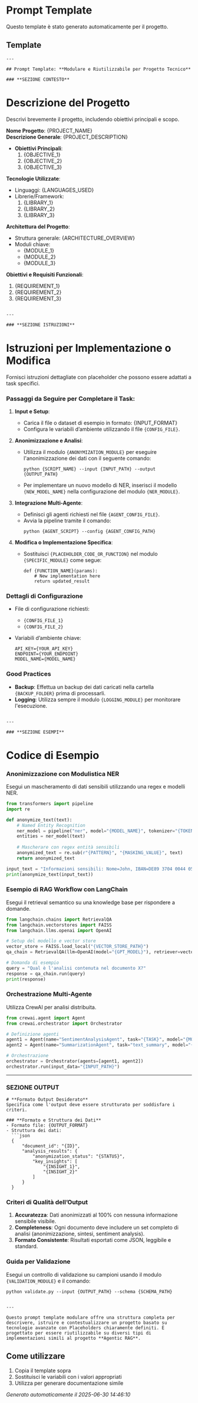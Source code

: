 # Prompt Template

Questo template è stato generato automaticamente per il progetto.

## Template

```
---

## Prompt Template: **Modulare e Riutilizzabile per Progetto Tecnico**

### **SEZIONE CONTESTO**  
```
# **Descrizione del Progetto**  
Descrivi brevemente il progetto, includendo obiettivi principali e scopo.  

**Nome Progetto**: {PROJECT_NAME}  
**Descrizione Generale**: {PROJECT_DESCRIPTION}  
- **Obiettivi Principali**:  
  1. {OBJECTIVE_1}  
  2. {OBJECTIVE_2}  
  3. {OBJECTIVE_3}  

**Tecnologie Utilizzate**:  
- Linguaggi: {LANGUAGES_USED}  
- Librerie/Framework:  
  1. {LIBRARY_1}  
  2. {LIBRARY_2}  
  3. {LIBRARY_3}  

**Architettura del Progetto**:  
- Struttura generale: {ARCHITECTURE_OVERVIEW}  
- Moduli chiave:  
  - {MODULE_1}  
  - {MODULE_2}  
  - {MODULE_3}  

**Obiettivi e Requisiti Funzionali**:  
1. {REQUIREMENT_1}  
2. {REQUIREMENT_2}  
3. {REQUIREMENT_3}  
```

---

### **SEZIONE ISTRUZIONI**  
```
# **Istruzioni per Implementazione o Modifica**  
Fornisci istruzioni dettagliate con placeholder che possono essere adattati a task specifici.  

### **Passaggi da Seguire per Completare il Task**:  
1. **Input e Setup**:  
   - Carica il file o dataset di esempio in formato: {INPUT_FORMAT}  
   - Configura le variabili d’ambiente utilizzando il file `{CONFIG_FILE}`.  

2. **Anonimizzazione e Analisi**:  
   - Utilizza il modulo `{ANONYMIZATION_MODULE}` per eseguire l'anonimizzazione dei dati con il seguente comando:  
     ```
     python {SCRIPT_NAME} --input {INPUT_PATH} --output {OUTPUT_PATH}
     ```  
   - Per implementare un nuovo modello di NER, inserisci il modello `{NEW_MODEL_NAME}` nella configurazione del modulo `{NER_MODULE}`.  

3. **Integrazione Multi-Agente**:  
   - Definisci gli agenti richiesti nel file `{AGENT_CONFIG_FILE}`.  
   - Avvia la pipeline tramite il comando:  
     ```
     python {AGENT_SCRIPT} --config {AGENT_CONFIG_PATH}
     ```  

4. **Modifica o Implementazione Specifica**:  
   - Sostituisci `{PLACEHOLDER_CODE_OR_FUNCTION}` nel modulo `{SPECIFIC_MODULE}` come segue:  
     ```
     def {FUNCTION_NAME}(params):
         # New implementation here
         return updated_result
     ```  

### **Dettagli di Configurazione**  
- File di configurazione richiesti:  
  - `{CONFIG_FILE_1}`  
  - `{CONFIG_FILE_2}`  

- Variabili d’ambiente chiave:  
  ```
  API_KEY={YOUR_API_KEY}  
  ENDPOINT={YOUR_ENDPOINT}  
  MODEL_NAME={MODEL_NAME}  
  ```  

### **Good Practices**  
- **Backup**: Effettua un backup dei dati caricati nella cartella `{BACKUP_FOLDER}` prima di processarli.  
- **Logging**: Utilizza sempre il modulo `{LOGGING_MODULE}` per monitorare l'esecuzione.  
```

---

### **SEZIONE ESEMPI**  
```
# **Codice di Esempio**  

### **Anonimizzazione con Modulistica NER**  
Esegui un mascheramento di dati sensibili utilizzando una regex e modelli NER.  
```python
from transformers import pipeline  
import re  

def anonymize_text(text):  
    # Named Entity Recognition  
    ner_model = pipeline("ner", model="{MODEL_NAME}", tokenizer="{TOKENIZER_NAME}")  
    entities = ner_model(text)  
    
    # Mascherare con regex entità sensibili  
    anonymized_text = re.sub(r"{PATTERN}", "{MASKING_VALUE}", text)  
    return anonymized_text  

input_text = "Informazioni sensibili: Nome=John, IBAN=DE89 3704 0044 0532 0130 00."  
print(anonymize_text(input_text))  
```  

### **Esempio di RAG Workflow con LangChain**  
Esegui il retrieval semantico su una knowledge base per rispondere a domande.  
```python
from langchain.chains import RetrievalQA  
from langchain.vectorstores import FAISS  
from langchain.llms.openai import OpenAI  

# Setup del modello e vector store  
vector_store = FAISS.load_local("{VECTOR_STORE_PATH}")  
qa_chain = RetrievalQA(llm=OpenAI(model="{GPT_MODEL}"), retriever=vector_store.as_retriever())  

# Domanda di esempio  
query = "Qual è l'analisi contenuta nel documento X?"  
response = qa_chain.run(query)  
print(response)  
```  

### **Orchestrazione Multi-Agente**  
Utilizza CrewAI per analisi distribuita.  
```python
from crewai.agent import Agent  
from crewai.orchestrator import Orchestrator  

# Definizione agenti  
agent1 = Agent(name="SentimentAnalysisAgent", task="{TASK}", model="{MODEL_NAME}")  
agent2 = Agent(name="SummarizationAgent", task="text_summary", model="{MODEL_NAME}")  

# Orchestrazione  
orchestrator = Orchestrator(agents=[agent1, agent2])  
orchestrator.run(input_data="{INPUT_PATH}")  
```  

---

### **SEZIONE OUTPUT**  
```
# **Formato Output Desiderato**  
Specifica come l'output deve essere strutturato per soddisfare i criteri.  

### **Formato e Struttura dei Dati**  
- Formato file: {OUTPUT_FORMAT}  
- Struttura dei dati:  
  ```json  
  {  
      "document_id": "{ID}",  
      "analysis_results": {  
          "anonymization_status": "{STATUS}",  
          "key_insights": [  
              "{INSIGHT_1}",  
              "{INSIGHT_2}"  
          ]  
      }  
  }  
  ```  

### **Criteri di Qualità dell’Output**  
1. **Accuratezza**: Dati anonimizzati al 100% con nessuna informazione sensibile visibile.  
2. **Completeness**: Ogni documento deve includere un set completo di analisi (anonimizzazione, sintesi, sentiment analysis).  
3. **Formato Consistente**: Risultati esportati come JSON, leggibile e standard.  

### **Guida per Validazione**  
Esegui un controllo di validazione su campioni usando il modulo `{VALIDATION_MODULE}` e il comando:  
```
python validate.py --input {OUTPUT_PATH} --schema {SCHEMA_PATH}  
```
```

---

Questo prompt template modulare offre una struttura completa per descrivere, istruire e contestualizzare un progetto basato su tecnologie avanzate con Placeholders chiaramente definiti. È progettato per essere riutilizzabile su diversi tipi di implementazioni simili al progetto **Agentic RAG**.
```

## Come utilizzare

1. Copia il template sopra
2. Sostituisci le variabili con i valori appropriati
3. Utilizza per generare documentazione simile

*Generato automaticamente il 2025-06-30 14:46:10*
